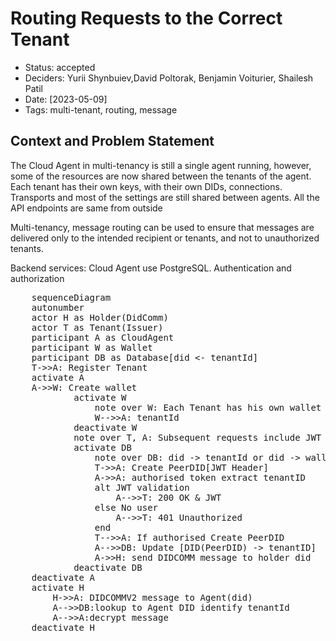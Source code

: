 # Routing Requests to the Correct Tenant

- Status: accepted
- Deciders: Yurii Shynbuiev,David Poltorak, Benjamin Voiturier, Shailesh Patil
- Date: [2023-05-09]
- Tags: multi-tenant, routing, message

## Context and Problem Statement
The Cloud Agent in multi-tenancy is still a single agent running, however, some of the resources are now shared between the tenants of the agent.
Each tenant has their own keys, with their own DIDs, connections. Transports and most of the settings are still shared between agents.
All the API endpoints are same from outside

Multi-tenancy, message routing can be used to ensure that messages are delivered only to the intended recipient or tenants, and not to unauthorized tenants.

Backend services: Cloud Agent use PostgreSQL. Authentication and authorization
<pre class="mermaid">
    sequenceDiagram
    autonumber
    actor H as Holder(DidComm)
    actor T as Tenant(Issuer)
    participant A as CloudAgent
    participant W as Wallet
    participant DB as Database[did <- tenantId]
    T->>A: Register Tenant
    activate A
    A->>W: Create wallet
            activate W
                note over W: Each Tenant has his own wallet where keys and dids are stored
                W-->>A: tenantId
            deactivate W
            note over T, A: Subsequent requests include JWT header
            activate DB
                note over DB: did -> tenantId or did -> walletId
                T->>A: Create PeerDID[JWT Header]
                A->>A: authorised token extract tenantID
                alt JWT validation
                    A-->>T: 200 OK & JWT
                else No user
                    A-->>T: 401 Unauthorized
                end
                T-->>A: If authorised Create PeerDID
                A-->>DB: Update [DID(PeerDID) -> tenantID]
                A->>H: send DIDCOMM message to holder did
            deactivate DB
    deactivate A
    activate H
        H->>A: DIDCOMMV2 message to Agent(did)
        A-->>DB:lookup to Agent DID identify tenantId
        A-->>A:decrypt message
    deactivate H
</pre>

<script src="https://cdnjs.cloudflare.com/ajax/libs/mermaid/9.2.1/mermaid.min.js"/>
<script>
  mermaid.initialize({ startOnLoad: true });
</script>

